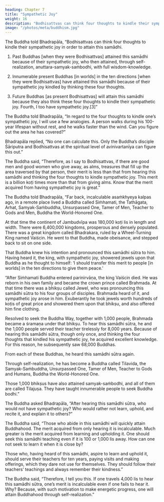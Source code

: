 ```yaml
---
heading: Chapter 7
title: "Sympathetic Joy"
weight: 16
description: "Bodhisattvas can think four thoughts to kindle their sympathetic joy in order to attain this samādhi"
image: "/photos/meta/buddhism.jpg"
---
```



The Buddha told Bhadrapāla, “Bodhisattvas can think four thoughts to kindle their sympathetic joy in order to attain this samādhi. 

1. Past Buddhas [when they were Bodhisattvas] attained this samādhi because of their sympathetic joy, who then attained, through self-realization, anuttara-samyak-saṁbodhi, with full wisdom-knowledge. 

2. Innumerable present Buddhas [in worlds] in the ten directions [when they were Bodhisattvas] have attained this samādhi because of their sympathetic joy kindled by thinking these four thoughts.

3. Future Buddhas [as present Bodhisattvas] will attain this samādhi because they also think these four thoughts to kindle their sympathetic joy. Fourth, I too have sympathetic joy.[3]”
    
The Buddha told Bhadrapāla, “In regard to the four thoughts to kindle one’s sympathetic joy, I will use a few analogies. A person walks during his 100-year lifespan without rest, and he walks faster than the wind. Can you figure out the area he has covered?”

Bhadrapāla replied, “No one can calculate this. Only the Buddha’s disciple Śāriputra and Bodhisattvas at the spiritual level of avinivartanīya can figure this out.”

The Buddha said, “Therefore, as I say to Bodhisattvas, if there are good men and good women who give away, as alms, treasures that fill up the area traversed by that person, their merit is less than that from hearing this samādhi and thinking the four thoughts to kindle sympathetic joy. This merit is a billion koṭi times more than that from giving alms. Know that the merit acquired from having sympathetic joy is great.”

The Buddha told Bhadrapāla, “Far back, incalculable asaṁkhyeya kalpas ago, in a remote place lived a Buddha called Siṁhamati, the Tathāgata, Arhat, Samyak-Saṁbuddha, Unsurpassed One, Tamer of Men, Teacher to Gods and Men, Buddha the World-Honored One. 

At that time the continent of Jambudvīpa was 180,000 koṭi lis in length and width. There were 6,400,000 kingdoms, prosperous and densely populated. There was a great kingdom called Bhadrakara, ruled by a Wheel-Turning King named Vaiścin. He went to that Buddha, made obeisance, and stepped back to sit on one side. 

That Buddha knew his intention and pronounced this samādhi sūtra to him. Having heard it, the king, with sympathetic joy, showered jewels upon that Buddha as he thought to himself: ‘I should transfer this merit to people [in worlds] in the ten directions to give them peace.’

“After Siṁhamati Buddha entered parinirvāṇa, the king Vaiścin died. He was reborn in his own family and became the crown prince called Brahmada. At that time there was a bhikṣu called Jewel, who was pronouncing this samādhi sūtra to his four groups of disciples. Brahmada heard of it, and sympathetic joy arose in him. Exuberantly he took jewels worth hundreds of koṭis of great price and showered them upon that bhikṣu, and also offered him fine clothing. 

Resolved to seek the Buddha Way, together with 1,000 people, Brahmada became a śramaṇa under that bhikṣu. To hear this samādhi sūtra, he and the 1,000 people served their teacher tirelessly for 8,000 years. Because of hearing this samādhi sūtra, though only once, and thinking the four thoughts that kindled his sympathetic joy, he acquired excellent knowledge. For this reason, he subsequently saw 68,000 Buddhas. 

From each of these Buddhas, he heard this samādhi sūtra again. 

Through self-realization, he has become a Buddha called Tilavida, the Samyak-Saṁbuddha, Unsurpassed One, Tamer of Men, Teacher to Gods and Humans, Buddha the World-Honored One. 

Those 1,000 bhikṣus have also attained samyak-saṁbodhi, and all of them are called Tilajuṣa. They have taught innumerable people to seek Buddha bodhi.”

The Buddha asked Bhadrapāla, “After hearing this samādhi sūtra, who would not have sympathetic joy? Who would rather not learn, uphold, and recite it, and explain it to others?”

The Buddha said, “Those who abide in this samādhi will quickly attain Buddhahood. The merit acquired from only hearing it is incalculable. Much greater is the merit acquired from learning and upholding it. One should seek this samādhi teaching even if it is 100 or 1,000 lis away. How can one not seek to learn it when it is close by? 

Those who, having heard of this samādhi, aspire to learn and uphold it, should serve their teachers for ten years, paying visits and making offerings, which they dare not use for themselves. They should follow their teachers’ teachings and always remember their kindness.”

The Buddha said, “Therefore, I tell you this. If one travels 4,000 lis to hear this samādhi sūtra, one’s merit is incalculable even if one fails to hear it. Why? Because, with such motivation to make energetic progress, one will attain Buddhahood through self-realization.”
